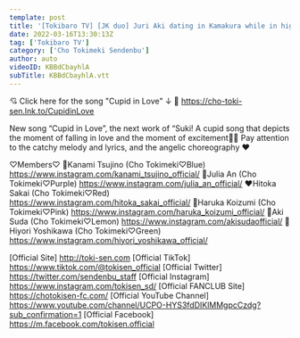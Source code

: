```yaml
---
template: post
title: '[Tokibaro TV] [JK duo] Juri Aki dating in Kamakura while in high school (VLOG) / epi.166'
date: 2022-03-16T13:30:13Z
tag: ['Tokibaro TV']
category: ['Cho Tokimeki Sendenbu']
author: auto 
videoID: KBBdCbayhlA
subTitle: KBBdCbayhlA.vtt
---
```

💘 Click here for the song "Cupid in Love" ↓
🎵 https://cho-toki-sen.lnk.to/CupidinLove

New song “Cupid in Love”, the next work of “Suki!
A cupid song that depicts the moment of falling in love and the moment of excitement👼💘
Pay attention to the catchy melody and lyrics, and the angelic choreography ♥

♡Members♡
💙Kanami Tsujino (Cho Tokimeki♡Blue) https://www.instagram.com/kanami_tsujino_official/
💜Julia An (Cho Tokimeki♡Purple) https://www.instagram.com/julia_an_official/
❤️Hitoka Sakai (Cho Tokimeki♡Red) https://www.instagram.com/hitoka_sakai_official/
💖Haruka Koizumi (Cho Tokimeki♡Pink) https://www.instagram.com/haruka_koizumi_official/
💛Aki Suda (Cho Tokimeki♡Lemon) https://www.instagram.com/akisudaofficial/
💚Hiyori Yoshikawa (Cho Tokimeki♡Green) https://www.instagram.com/hiyori_yoshikawa_official/

[Official Site] http://toki-sen.com
[Official TikTok] https://www.tiktok.com/@tokisen_official
[Official Twitter] https://twitter.com/sendenbu_staff
[Official Instagram] https://www.instagram.com/tokisen_sd/
[Official FANCLUB Site] https://chotokisen-fc.com/
[Official YouTube Channel] https://www.youtube.com/channel/UCPO-HYS3fdDIKlMMgpcCzdg?sub_confirmation=1
[Official Facebook] https://m.facebook.com/tokisen.official